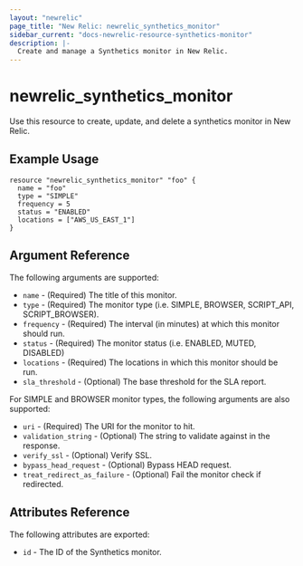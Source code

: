 ```yaml
---
layout: "newrelic"
page_title: "New Relic: newrelic_synthetics_monitor"
sidebar_current: "docs-newrelic-resource-synthetics-monitor"
description: |-
  Create and manage a Synthetics monitor in New Relic.
---
```


# newrelic\_synthetics\_monitor

Use this resource to create, update, and delete a synthetics monitor in New Relic.

## Example Usage

```hcl
resource "newrelic_synthetics_monitor" "foo" {
  name = "foo"
  type = "SIMPLE"
  frequency = 5
  status = "ENABLED"
  locations = ["AWS_US_EAST_1"]
}
```

## Argument Reference

The following arguments are supported:

  * `name` - (Required) The title of this monitor.
  * `type` - (Required) The monitor type (i.e. SIMPLE, BROWSER, SCRIPT_API, SCRIPT_BROWSER).
  * `frequency` - (Required) The interval (in minutes) at which this monitor should run.
  * `status` - (Required) The monitor status (i.e. ENABLED, MUTED, DISABLED)
  * `locations` - (Required) The locations in which this monitor should be run.
  * `sla_threshold` - (Optional) The base threshold for the SLA report.
  
For SIMPLE and BROWSER monitor types, the following arguments are also supported:

  * `uri` - (Required) The URI for the monitor to hit.
  * `validation_string` - (Optional) The string to validate against in the response.
  * `verify_ssl` - (Optional) Verify SSL.
  * `bypass_head_request` - (Optional) Bypass HEAD request.
  * `treat_redirect_as_failure` - (Optional) Fail the monitor check if redirected.

## Attributes Reference

The following attributes are exported:

  * `id` - The ID of the Synthetics monitor.
